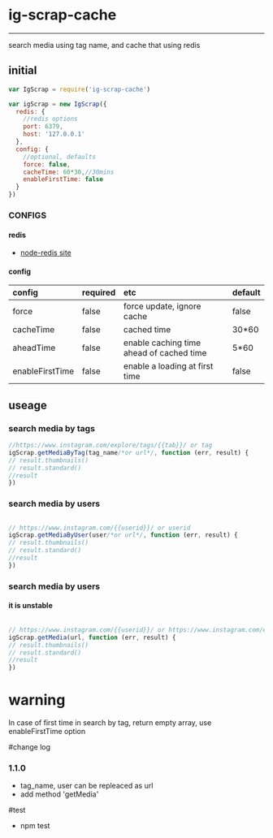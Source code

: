 # ig-scrap-cache  
----  

search media using tag name, and cache that using redis

## initial  

```javascript
var IgScrap = require('ig-scrap-cache')

var igScrap = new IgScrap({
  redis: {  
    //redis options
    port: 6379,
    host: '127.0.0.1'
  },
  config: {
    //optional, defaults
    force: false,
    cacheTime: 60*30,//30mins
    enableFirstTime: false
  }
})
```

### CONFIGS  

#### redis

* [node-redis site](https://github.com/NodeRedis/node_redis)

#### config  

| config    | required  | etc     | default |
|:----------|:----------|:--------|:-------|
| force     | false     | force update, ignore cache| false|
| cacheTime | false     | cached time | 30*60|
| aheadTime | false     | enable caching time ahead of cached time | 5*60|
| enableFirstTime | false | enable a loading at first time | false|

## useage  

### search media by tags

```javascript
//https://www.instagram.com/explore/tags/{{tab}}/ or tag
igScrap.getMediaByTag(tag_name/*or url*/, function (err, result) {
// result.thumbnails()
// result.standard()
//result
})
```
### search media by users

```javascript

// https://www.instagram.com/{{userid}}/ or userid
igScrap.getMediaByUser(user/*or url*/, function (err, result) {
// result.thumbnails()
// result.standard()
//result
})
```


### search media by users
#### it is unstable
```javascript

// https://www.instagram.com/{{userid}}/ or https://www.instagram.com/explore/tags/{{tab}}
igScrap.getMedia(url, function (err, result) {
// result.thumbnails()
// result.standard()
//result
})
```

# warning  

In case of first time in search by tag, return empty array, use enableFirstTime option


#change log  

### 1.1.0
* tag_name, user can be repleaced as url  
* add method 'getMedia'  

#test
* npm test
